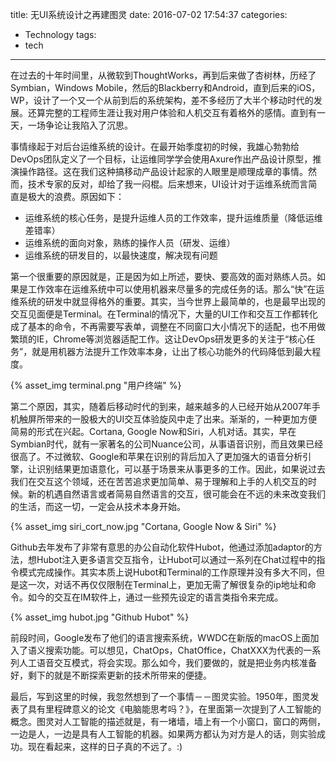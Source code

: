title: 无UI系统设计之再建图灵
date: 2016-07-02 17:54:37
categories:
- Technology
tags:
- tech
---

在过去的十年时间里，从微软到ThoughtWorks，再到后来做了杏树林，历经了Symbian，Windows Mobile，然后的Blackberry和Android，直到后来的iOS，WP，设计了一个又一个从前到后的系统架构，差不多经历了大半个移动时代的发展。还算完整的工程师生涯让我对用户体验和人机交互有着格外的感情。直到有一天，一场争论让我陷入了沉思。

事情缘起于对后台运维系统的设计。在最开始季度初的时候，我雄心勃勃给DevOps团队定义了一个目标，让运维同学学会使用Axure作出产品设计原型，推演操作路径。这在我们这种搞移动产品设计起家的人眼里是顺理成章的事情。然而，技术专家的反对，却给了我一闷棍。后来想来，UI设计对于运维系统而言简直是极大的浪费。原因如下：

+	运维系统的核心任务，是提升运维人员的工作效率，提升运维质量（降低运维差错率）
+	运维系统的面向对象，熟练的操作人员（研发、运维）
+	运维系统的研发目的，以最快速度，解决现有问题

第一个很重要的原因就是，正是因为如上所述，要快、要高效的面对熟练人员。如果是工作效率在运维系统中可以使用机器来尽量多的完成任务的话。那么“快”在运维系统的研发中就显得格外的重要。其实，当今世界上最简单的，也是最早出现的交互见面便是Terminal。在Terminal的情况下，大量的UI工作和交互工作都转化成了基本的命令，不再需要写表单，调整在不同窗口大小情况下的适配，也不用做繁琐的IE，Chrome等浏览器适配工作。这让DevOps研发更多的关注于“核心任务”，就是用机器方法提升工作效率本身，让出了核心功能外的代码降低到最大程度。

{% asset_img terminal.png "用户终端" %}

第二个原因，其实，随着后移动时代的到来，越来越多的人已经开始从2007年手机触屏所带来的一股极大的UI交互体验旋风中走了出来。渐渐的，一种更加方便简易的形式在兴起。Cortana, Google Now和Siri，人机对话。其实，早在Symbian时代，就有一家著名的公司Nuance公司，从事语音识别，而且效果已经很高了。不过微软、Google和苹果在识别的背后加入了更加强大的语音分析引擎，让识别结果更加语意化，可以基于场景来从事更多的工作。因此，如果说过去我们在交互这个领域，还在苦苦追求更加简单、易于理解和上手的人机交互的时候。新的机遇自然语言或者简易自然语言的交互，很可能会在不远的未来改变我们的生活，而这一切，一定会从技术本身开始。

{% asset_img siri_cort_now.jpg "Cortana, Google Now & Siri" %}

Github去年发布了非常有意思的办公自动化软件Hubot，他通过添加adaptor的方法，想Hubot注入更多语言交互指令，让Hubot可以通过一系列在Chat过程中的指令模式完成操作。其实本质上说Hubot和Terminal的工作原理并没有多大不同，但是这一次，对话不再仅仅限制在Terminal上，更加无需了解很复杂的ip地址和命令。如今的交互在IM软件上，通过一些预先设定的语言类指令来完成。

{% asset_img hubot.jpg "Github Hubot" %}

前段时间，Google发布了他们的语言搜索系统，WWDC在新版的macOS上面加入了语义搜索功能。可以想见，ChatOps，ChatOffice，ChatXXX为代表的一系列人工语音交互模式，将会实现。那么如今，我们要做的，就是把业务内核准备好，剩下的就是不断探索更新的技术所带来的便捷。

最后，写到这里的时候，我忽然想到了一个事情－－图灵实验。1950年，图灵发表了具有里程碑意义的论文《电脑能思考吗？》，在里面第一次提到了人工智能的概念。图灵对人工智能的描述就是，有一堵墙，墙上有一个小窗口，窗口的两侧，一边是人，一边是具有人工智能的机器。如果两方都认为对方是人的话，则实验成功。现在看起来，这样的日子真的不远了。:)


